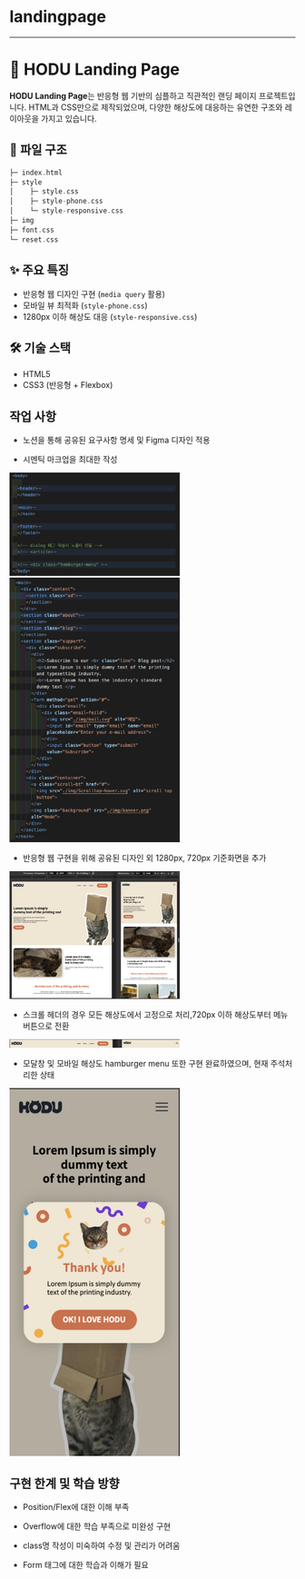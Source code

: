 # landingpage

---

# 🐾 HODU Landing Page

**HODU Landing Page**는 반응형 웹 기반의 심플하고 직관적인 랜딩 페이지 프로젝트입니다. HTML과 CSS만으로 제작되었으며, 다양한 해상도에 대응하는 유연한 구조와 레이아웃을 가지고 있습니다.

## 📂 파일 구조

```C
├─ index.html
├─ style
│    ├─ style.css
│    ├─ style-phone.css
│    └─ style-responsive.css
├─ img
├─ font.css
└─ reset.css
```

## ✨ 주요 특징

- 반응형 웹 디자인 구현 (`media query` 활용)
- 모바일 뷰 최적화 (`style-phone.css`)
- 1280px 이하 해상도 대응 (`style-responsive.css`)

## 🛠 기술 스택

- HTML5
- CSS3 (반응형 + Flexbox)


## 작업 사항

* 노션을 통해 공유된 요구사항 명세 및 Figma 디자인 적용

* 시멘틱 마크업을 최대한 작성
<img src="./img/readme-img/시멘틱1.png" width="300" />
<img src="./img/readme-img/시멘틱3.png" width="300"/>

* 반응형 웹 구현을 위해 공유된 디자인 외 1280px, 720px 기준화면을 추가
<img src="./img/readme-img/1280px.png" width="300"/>

* 스크롤 헤더의 경우 모든 해상도에서 고정으로 처리,720px 이하 해상도부터 메뉴 버튼으로 전환
<img src="./img/readme-img/header.png" width="300"/>

* 모달창 및 모바일 해상도 hamburger menu 또한 구현 완료하였으며, 현재 주석처리한 상태
<img src="./img/readme-img/modal360px.png" width="300"/>

## 구현 한계 및 학습 방향

* Position/Flex에 대한 이해 부족

* Overflow에 대한 학습 부족으로 미완성 구현

* class명 작성이 미숙하여 수정 및 관리가 어려움

* Form 태그에 대한 학습과 이해가 필요

